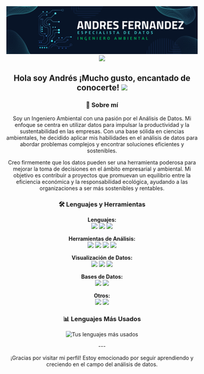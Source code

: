 <div id="header" align="center">
  <img decoding="async" src="banner_p.png" width="800"/>
</div>
<div id="badges" align="center">
<a href="https://www.linkedin.com/in/andres-fernandez-a0875423/">
 <img decoding="async" src="https://img.shields.io/badge/LinkedIn-0077B5"  width="100px"/>
</a>
  <h2>
    
  Hola soy Andrés ¡Mucho gusto, encantado de conocerte!
  <img decoding="async" src="https://i.giphy.com/media/v1.Y2lkPTc5MGI3NjExMDA1eTJwMzFtYzM2d25jcW84MnQybmtyaWFkOGZkdDFybnBidXkxNiZlcD12MV9pbnRlcm5hbF9naWZfYnlfaWQmY3Q9Zw/3o7TKJNFVZ4xCMriFy/giphy.gif" width="150px"/>
</h2>

 ### 🚀 Sobre mí
Soy un Ingeniero Ambiental con una pasión por el Análisis de Datos. Mi enfoque se centra en utilizar datos para impulsar la productividad y la sustentabilidad en las empresas. Con una base sólida en ciencias ambientales, he decidido aplicar mis habilidades en el análisis de datos para abordar problemas complejos y encontrar soluciones eficientes y sostenibles.

Creo firmemente que los datos pueden ser una herramienta poderosa para mejorar la toma de decisiones en el ámbito empresarial y ambiental. Mi objetivo es contribuir a proyectos que promuevan un equilibrio entre la eficiencia económica y la responsabilidad ecológica, ayudando a las organizaciones a ser más sostenibles y rentables.

### 🛠️ Lenguajes y Herramientas

<p align="center">
  <strong>Lenguajes:</strong><br>
  <img src="https://img.shields.io/badge/-Python-3776AB?logo=python&logoColor=white&style=for-the-badge">
  <img src="https://img.shields.io/badge/-R-276DC3?logo=r&logoColor=white&style=for-the-badge">
  <img src="https://img.shields.io/badge/-SQL-4479A1?logo=postgresql&logoColor=white&style=for-the-badge">
</p>

<p align="center">
  <strong>Herramientas de Análisis:</strong><br>
  <img src="https://img.shields.io/badge/-Excel-217346?logo=microsoft-excel&logoColor=white&style=for-the-badge">
  <img src="https://img.shields.io/badge/-Pandas-150458?logo=pandas&logoColor=white&style=for-the-badge">
  <img src="https://img.shields.io/badge/-NumPy-013243?logo=numpy&logoColor=white&style=for-the-badge">
  <img src="https://img.shields.io/badge/-Jupyter-F37626?logo=jupyter&logoColor=white&style=for-the-badge">
</p>

<p align="center">
  <strong>Visualización de Datos:</strong><br>
  <img src="https://img.shields.io/badge/-Matplotlib-11557C?logo=matplotlib&logoColor=white&style=for-the-badge">
  <img src="https://img.shields.io/badge/-Seaborn-3776AB?logo=python&logoColor=white&style=for-the-badge">
  <img src="https://img.shields.io/badge/-Tableau-E97627?logo=tableau&logoColor=white&style=for-the-badge">
</p>

<p align="center">
  <strong>Bases de Datos:</strong><br>
  <img src="https://img.shields.io/badge/-MySQL-4479A1?logo=mysql&logoColor=white&style=for-the-badge">
  <img src="https://img.shields.io/badge/-PostgreSQL-4169E1?logo=postgresql&logoColor=white&style=for-the-badge">
</p>

<p align="center">
  <strong>Otros:</strong><br>
  <img src="https://img.shields.io/badge/-Git-F05032?logo=git&logoColor=white&style=for-the-badge">
  <img src="https://img.shields.io/badge/-GitHub-181717?logo=github&logoColor=white&style=for-the-badge">
</p>

### 📊 Lenguajes Más Usados

<p align="center">
  <img src="https://github-readme-stats.vercel.app/api/top-langs/?username=andresfz85&layout=compact&theme=dracula&langs_count=6" alt="Tus lenguajes más usados" />
</p>
---

¡Gracias por visitar mi perfil! Estoy emocionado por seguir aprendiendo y creciendo en el campo del análisis de datos.
